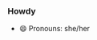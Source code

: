 ### Howdy

<!---
- 🔭 I’m currently working on ...
- 🌱 I’m currently learning ...
- 👯 I’m looking to collaborate on ...
- 🤔 I’m looking for help with ...
- 💬 Ask me about ...
- 📫 How to reach me: ...
--->
- 😄 Pronouns: she/her
<!----
- ⚡ Fun fact: 
____>

